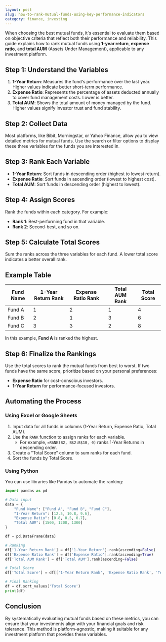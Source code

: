 ```yaml
---
layout: post
slug: how-to-rank-mutual-funds-using-key-performance-indicators
category: finance, investing
---
```


When choosing the best mutual funds, it's essential to evaluate them based on objective criteria that reflect both their performance and reliability. This guide explains how to rank mutual funds using **1-year return**, **expense ratio**, and **total AUM** (Assets Under Management), applicable to any investment platform.

## Step 1: Understand the Variables

1. **1-Year Return**: Measures the fund's performance over the last year. Higher values indicate better short-term performance.
2. **Expense Ratio**: Represents the percentage of assets deducted annually to cover fund management costs. Lower is better.
3. **Total AUM**: Shows the total amount of money managed by the fund. Higher values signify investor trust and fund stability.

## Step 2: Collect Data

Most platforms, like Bibit, Morningstar, or Yahoo Finance, allow you to view detailed metrics for mutual funds. Use the search or filter options to display these three variables for the funds you are interested in.

## Step 3: Rank Each Variable

- **1-Year Return**: Sort funds in descending order (highest to lowest return).
- **Expense Ratio**: Sort funds in ascending order (lowest to highest cost).
- **Total AUM**: Sort funds in descending order (highest to lowest).

## Step 4: Assign Scores

Rank the funds within each category. For example:

- **Rank 1**: Best-performing fund in that variable.
- **Rank 2**: Second-best, and so on.

## Step 5: Calculate Total Scores

Sum the ranks across the three variables for each fund. A lower total score indicates a better overall rank.

## Example Table

| Fund Name | 1-Year Return Rank | Expense Ratio Rank | Total AUM Rank | Total Score |
| --------- | ------------------ | ------------------ | -------------- | ----------- |
| Fund A    | 1                  | 2                  | 1              | 4           |
| Fund B    | 2                  | 1                  | 3              | 6           |
| Fund C    | 3                  | 3                  | 2              | 8           |

In this example, **Fund A** is ranked the highest.

## Step 6: Finalize the Rankings

Use the total scores to rank the mutual funds from best to worst. If two funds have the same score, prioritize based on your personal preferences:

- **Expense Ratio** for cost-conscious investors.
- **1-Year Return** for performance-focused investors.

## Automating the Process

### Using Excel or Google Sheets

1. Input data for all funds in columns (1-Year Return, Expense Ratio, Total AUM).
2. Use the `RANK` function to assign ranks for each variable.
   - For example, `=RANK(B2, B$2:B$10, 0)` ranks 1-Year Returns in descending order.
3. Create a "Total Score" column to sum ranks for each fund.
4. Sort the funds by Total Score.

### Using Python

You can use libraries like Pandas to automate the ranking:

```python
import pandas as pd

# Data input
data = {
    "Fund Name": ["Fund A", "Fund B", "Fund C"],
    "1-Year Return": [12.5, 10.8, 9.6],
    "Expense Ratio": [0.8, 0.5, 0.7],
    "Total AUM": [1500, 1200, 1300]
}

df = pd.DataFrame(data)

# Ranking
df['1-Year Return Rank'] = df['1-Year Return'].rank(ascending=False)
df['Expense Ratio Rank'] = df['Expense Ratio'].rank(ascending=True)
df['Total AUM Rank'] = df['Total AUM'].rank(ascending=False)

# Total Score
df['Total Score'] = df[['1-Year Return Rank', 'Expense Ratio Rank', 'Total AUM Rank']].sum(axis=1)

# Final Ranking
df = df.sort_values('Total Score')
print(df)
```

## Conclusion

By systematically evaluating mutual funds based on these metrics, you can ensure that your investments align with your financial goals and risk tolerance. This method is platform-agnostic, making it suitable for any investment platform that provides these variables.
